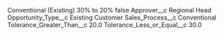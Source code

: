 <?xml version="1.0" encoding="UTF-8"?>
<CustomMetadata xmlns="http://soap.sforce.com/2006/04/metadata" xmlns:xsi="http://www.w3.org/2001/XMLSchema-instance" xmlns:xsd="http://www.w3.org/2001/XMLSchema">
    <label>Conventional (Existing) 30% to 20%</label>
    <protected>false</protected>
    <values>
        <field>Approver__c</field>
        <value xsi:type="xsd:string">Regional Head</value>
    </values>
    <values>
        <field>Opportunity_Type__c</field>
        <value xsi:type="xsd:string">Existing Customer</value>
    </values>
    <values>
        <field>Sales_Process__c</field>
        <value xsi:type="xsd:string">Conventional</value>
    </values>
    <values>
        <field>Tolerance_Greater_Than__c</field>
        <value xsi:type="xsd:double">20.0</value>
    </values>
    <values>
        <field>Tolerance_Less_or_Equal__c</field>
        <value xsi:type="xsd:double">30.0</value>
    </values>
</CustomMetadata>
